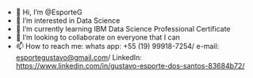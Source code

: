 - 👋 Hi, I’m @EsporteG
- 👀 I’m interested in Data Science
- 🌱 I’m currently learning IBM Data Science Professional Certificate
- 💞️ I’m looking to collaborate on everyone that I can
- 📫 How to reach me: whats app: +55 (19) 99918-7254/ e-mail: esportegustavo@gmail.com/ LinkedIn: https://www.linkedin.com/in/gustavo-esporte-dos-santos-83684b72/

<!---
EsporteG/EsporteG is a ✨ special ✨ repository because its `README.md` (this file) appears on your GitHub profile.
You can click the Preview link to take a look at your changes.
--->
